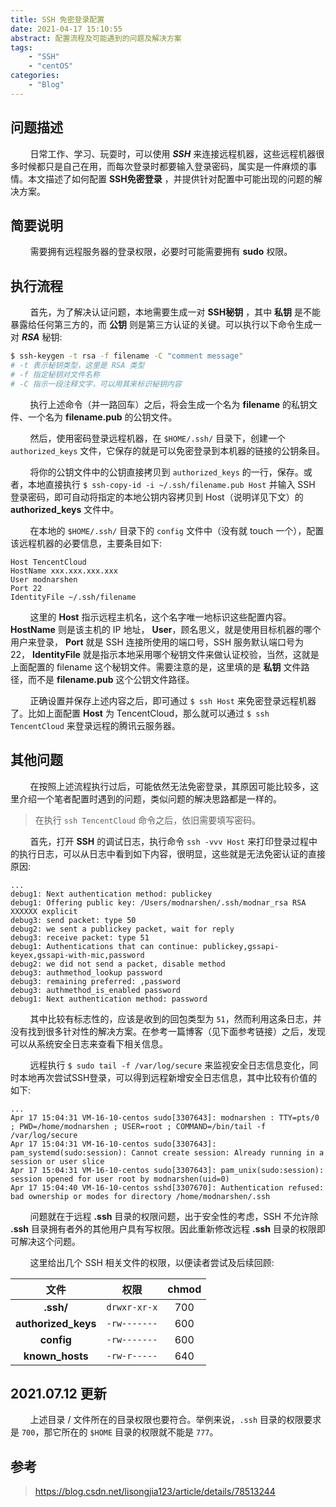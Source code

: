 ```yaml
---
title: SSH 免密登录配置
date: 2021-04-17 15:10:55
abstract: 配置流程及可能遇到的问题及解决方案
tags:
    - "SSH"
    - "centOS"
categories:
    - "Blog"
---
```


## 问题描述

&#160; &#160; &#160; &#160; 日常工作、学习、玩耍时，可以使用 _**SSH**_ 来连接远程机器，这些远程机器很多时候都只是自己在用，而每次登录时都要输入登录密码，属实是一件麻烦的事情。本文描述了如何配置 **SSH免密登录** ，并提供针对配置中可能出现的问题的解决方案。

## 简要说明

&#160; &#160; &#160; &#160; 需要拥有远程服务器的登录权限，必要时可能需要拥有 **sudo** 权限。

## 执行流程

&#160; &#160; &#160; &#160; 首先，为了解决认证问题，本地需要生成一对 **SSH秘钥** ，其中 **私钥** 是不能暴露给任何第三方的，而 **公钥** 则是第三方认证的关键。可以执行以下命令生成一对 _**RSA**_ 秘钥:

```bash
$ ssh-keygen -t rsa -f filename -C "comment message"
# -t 表示秘钥类型，这里是 RSA 类型
# -f 指定秘钥对文件名称
# -C 指示一段注释文字，可以用其来标识秘钥内容
```

&#160; &#160; &#160; &#160; 执行上述命令（并一路回车）之后，将会生成一个名为 **filename** 的私钥文件、一个名为 **filename.pub** 的公钥文件。

&#160; &#160; &#160; &#160; 然后，使用密码登录远程机器，在 `$HOME/.ssh/` 目录下，创建一个 `authorized_keys` 文件，它保存的就是可以免密登录到本机器的链接的公钥条目。

&#160; &#160; &#160; &#160; 将你的公钥文件中的公钥直接拷贝到 `authorized_keys` 的一行，保存。或者，本地直接执行 `$ ssh-copy-id -i ~/.ssh/filename.pub Host` 并输入 SSH 登录密码，即可自动将指定的本地公钥内容拷贝到 Host（说明详见下文）的 **authorized_keys** 文件中。

&#160; &#160; &#160; &#160; 在本地的 `$HOME/.ssh/` 目录下的 `config` 文件中（没有就 touch 一个），配置该远程机器的必要信息，主要条目如下:

```config
Host TencentCloud
HostName xxx.xxx.xxx.xxx
User modnarshen
Port 22
IdentityFile ~/.ssh/filename
```

&#160; &#160; &#160; &#160; 这里的 **Host** 指示远程主机名，这个名字唯一地标识这些配置内容。 **HostName** 则是该主机的 IP 地址， **User**，顾名思义，就是使用目标机器的哪个用户来登录， **Port** 就是 SSH 连接所使用的端口号，SSH 服务默认端口号为 22， **IdentityFile** 就是指示本地采用哪个秘钥文件来做认证校验，当然，这就是上面配置的 filename 这个秘钥文件。需要注意的是，这里填的是 **私钥** 文件路径，而不是 **filename.pub** 这个公钥文件路径。

&#160; &#160; &#160; &#160; 正确设置并保存上述内容之后，即可通过 `$ ssh Host` 来免密登录远程机器了。比如上面配置 **Host** 为 TencentCloud，那么就可以通过 `$ ssh TencentCloud` 来登录远程的腾讯云服务器。

## 其他问题

&#160; &#160; &#160; &#160; 在按照上述流程执行过后，可能依然无法免密登录，其原因可能比较多，这里介绍一个笔者配置时遇到的问题，类似问题的解决思路都是一样的。

> 在执行 `ssh TencentCloud` 命令之后，依旧需要填写密码。

&#160; &#160; &#160; &#160; 首先，打开 **SSH** 的调试日志，执行命令 `ssh -vvv Host` 来打印登录过程中的执行日志，可以从日志中看到如下内容，很明显，这些就是无法免密认证的直接原因:

```log
...
debug1: Next authentication method: publickey
debug1: Offering public key: /Users/modnarshen/.ssh/modnar_rsa RSA XXXXXX explicit
debug3: send packet: type 50
debug2: we sent a publickey packet, wait for reply
debug3: receive packet: type 51
debug1: Authentications that can continue: publickey,gssapi-keyex,gssapi-with-mic,password
debug2: we did not send a packet, disable method
debug3: authmethod_lookup password
debug3: remaining preferred: ,password
debug3: authmethod_is_enabled password
debug1: Next authentication method: password
```

&#160; &#160; &#160; &#160; 其中比较有标志性的，应该是收到的回包类型为 `51`，然而利用这条日志，并没有找到很多针对性的解决方案。在参考一篇博客（见下面参考链接）之后，发现可以从系统安全日志来查看下相关信息。

&#160; &#160; &#160; &#160; 远程执行 `$ sudo tail -f /var/log/secure` 来监视安全日志信息变化，同时本地再次尝试SSH登录，可以得到远程新增安全日志信息，其中比较有价值的如下:

```log
...
Apr 17 15:04:31 VM-16-10-centos sudo[3307643]: modnarshen : TTY=pts/0 ; PWD=/home/modnarshen ; USER=root ; COMMAND=/bin/tail -f /var/log/secure
Apr 17 15:04:31 VM-16-10-centos sudo[3307643]: pam_systemd(sudo:session): Cannot create session: Already running in a session or user slice
Apr 17 15:04:31 VM-16-10-centos sudo[3307643]: pam_unix(sudo:session): session opened for user root by modnarshen(uid=0)
Apr 17 15:04:40 VM-16-10-centos sshd[3307670]: Authentication refused: bad ownership or modes for directory /home/modnarshen/.ssh
```

&#160; &#160; &#160; &#160; 问题就在于远程 **.ssh** 目录的权限问题，出于安全性的考虑，SSH 不允许除 **.ssh** 目录拥有者外的其他用户具有写权限。因此重新修改远程 **.ssh** 目录的权限即可解决这个问题。

&#160; &#160; &#160; &#160; 这里给出几个 SSH 相关文件的权限，以便读者尝试及后续回顾:

| 文件 | 权限 | chmod |
| :--: | :--: | :---: |
| **.ssh/** | `drwxr-xr-x` | 700 |
| **authorized_keys** | `-rw-------` | 600 |
| **config** | `-rw-------` | 600 |
| **known_hosts** | `-rw-r-----` | 640 |

## 2021.07.12 更新

&#160; &#160; &#160; &#160; 上述目录 / 文件所在的目录权限也要符合。举例来说，`.ssh` 目录的权限要求是 `700`，那它所在的 `$HOME` 目录的权限就不能是 `777`。

## 参考

> https://blog.csdn.net/lisongjia123/article/details/78513244

